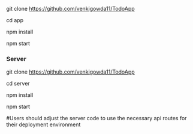 git clone https://github.com/venkigowda11/TodoApp

cd app

npm install

npm start

### Server

git clone https://github.com/venkigowda11/TodoApp

cd server

npm install

npm start



#Users should adjust the server code to use the necessary api routes for their deployment environment
